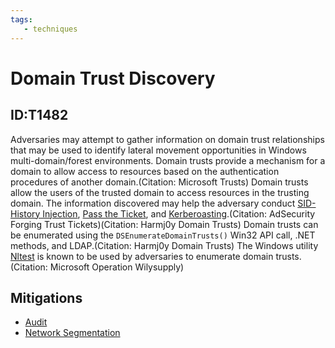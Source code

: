 ```yaml
---
tags:
   - techniques
---
```

# Domain Trust Discovery
## ID:T1482
Adversaries may attempt to gather information on domain trust relationships that may be used to identify lateral movement opportunities in Windows multi-domain/forest environments. Domain trusts provide a mechanism for a domain to allow access to resources based on the authentication procedures of another domain.(Citation: Microsoft Trusts) Domain trusts allow the users of the trusted domain to access resources in the trusting domain. The information discovered may help the adversary conduct [SID-History Injection](techniques/T1134/005), [Pass the Ticket](techniques/T1550/003), and [Kerberoasting](techniques/T1558/003).(Citation: AdSecurity Forging Trust Tickets)(Citation: Harmj0y Domain Trusts) Domain trusts can be enumerated using the `DSEnumerateDomainTrusts()` Win32 API call, .NET methods, and LDAP.(Citation: Harmj0y Domain Trusts) The Windows utility [Nltest](software/S0359) is known to be used by adversaries to enumerate domain trusts.(Citation: Microsoft Operation Wilysupply)
## Mitigations
* [Audit](mitigations/M1047)
* [Network Segmentation](mitigations/M1030)
